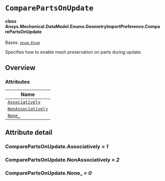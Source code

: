 # `ComparePartsOnUpdate`

<a id="ansys.mechanical.stubs.v242.Ansys.Mechanical.DataModel.Enums.GeometryImportPreference.ComparePartsOnUpdate"></a>

#### *class* Ansys.Mechanical.DataModel.Enums.GeometryImportPreference.ComparePartsOnUpdate

Bases: [`enum.Enum`](https://docs.python.org/3/library/enum.html#enum.Enum)

Specifies how to enable mesh preservation on parts during update.

<!-- !! processed by numpydoc !! -->

<a id="overview"></a>

## Overview

### Attributes

| Name |
| ---------------------------------------------------------------------------------------------------------------------------------------------------------------------- |
| [`Associatively`](#ComparePartsOnUpdate.Associatively) |
| [`NonAssociatively`](#ComparePartsOnUpdate.NonAssociatively) |
| [`None_`](#ComparePartsOnUpdate.None_) |

<a id="attribute-detail"></a>

## Attribute detail

<a id="ComparePartsOnUpdate.Associatively"></a>

### ComparePartsOnUpdate.Associatively *= 1*

<a id="ComparePartsOnUpdate.NonAssociatively"></a>

### ComparePartsOnUpdate.NonAssociatively *= 2*

<a id="ComparePartsOnUpdate.None_"></a>

### ComparePartsOnUpdate.None_ *= 0*


